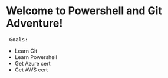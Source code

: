 # Welcome to Powershell and Git Adventure!
<pre> Goals: </pre>
* Learn Git
* Learn Powershell
* Get Azure cert
* Get AWS cert



